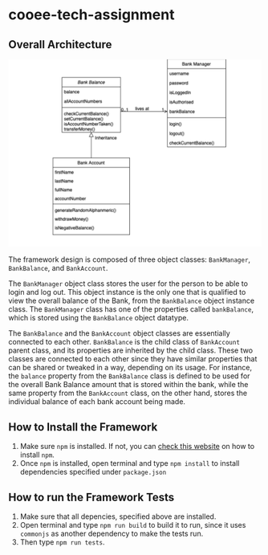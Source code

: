 # cooee-tech-assignment

## Overall Architecture

![Architecture](diagram.png)

The framework design is composed of three object classes: `BankManager`, `BankBalance`, and `BankAccount`. 

The `BankManager` object class stores the user for the person to be able to login and log out. This object instance is the only one that is qualified to view the overall balance of the Bank, from the `BankBalance` object instance class. The `BankManager` class has one of the properties called `bankBalance`, which is stored using the `BankBalance` object datatype.

The `BankBalance` and the `BankAccount` object classes are essentially connected to each other. `BankBalance` is the child class of `BankAccount` parent class, and its properties are inherited by the child class. These two classes are connected to each other since they have similar properties that can be shared or tweaked in a way, depending on its usage. For instance, the `balance` property from the `BankBalance` class is defined to be used for the overall Bank Balance amount that is stored within the bank, while the same property from the `BankAccount` class, on the other hand, stores the individual balance of each bank account being made.


## How to Install the Framework

1. Make sure `npm` is installed. If not, you can [check this website](https://docs.npmjs.com/downloading-and-installing-node-js-and-npm) on how to install `npm`.
2. Once `npm` is installed, open terminal and type `npm install` to install dependencies specified under `package.json`

## How to run the Framework Tests

1. Make sure that all depencies, specified above are installed.
2. Open terminal and type `npm run build` to build it to run, since it uses `commonjs` as another dependency to make the tests run.
3. Then type `npm run tests`.
